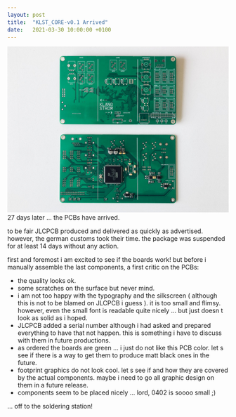 ```yaml
---
layout: post
title:  "KLST_CORE-v0.1 Arrived"
date:   2021-03-30 10:00:00 +0100
---
```


![](/assets/2021-03-30-KLST_CORE-v0.1--arrived.jpg)   
27 days later … the PCBs have arrived.   

to be fair JLCPCB produced and delivered as quickly as advertised. however, the german customs took their time. the package was suspended for at least 14 days without any action.

first and foremost i am excited to see if the boards work! but before i manually assemble the last components, a first critic on the PCBs:

- the quality looks ok.
- some scratches on the surface but never mind.
- i am not too happy with the typography and the silkscreen  ( although this is not to be blamed on JLCPCB i guess ). it is too small and flimsy. however, even the small font is readable quite nicely … but just doesn t look as solid as i hoped.
- JLCPCB added a serial number although i had asked and prepared everything to have that not happen. this is something i have to discuss with them in future productions.
- as ordered the boards are green … i just do not like this PCB color. let s see if there is a way to get them to produce matt black ones in the future.
- footprint graphics do not look cool. let s see if and how they are covered by the actual components. maybe i need to go all graphic design on them in a future release.
- components seem to be placed nicely … lord, 0402 is soooo small ;)

… off to the soldering station!